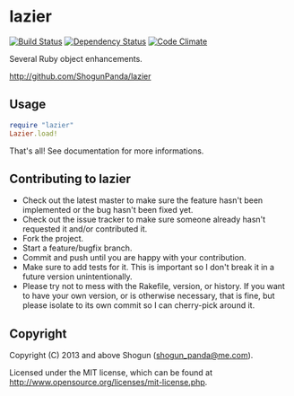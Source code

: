 # lazier

[![Build Status](https://secure.travis-ci.org/ShogunPanda/lazier.png?branch=master)](http://travis-ci.org/ShogunPanda/lazier)
[![Dependency Status](https://gemnasium.com/ShogunPanda/lazier.png?travis)](https://gemnasium.com/ShogunPanda/lazier)
[![Code Climate](https://codeclimate.com/badge.png)](https://codeclimate.com/github/ShogunPanda/lazier)

Several Ruby object enhancements.

http://github.com/ShogunPanda/lazier

## Usage

```ruby
require "lazier"
Lazier.load!
```

That's all!
See documentation for more informations.

## Contributing to lazier
 
* Check out the latest master to make sure the feature hasn't been implemented or the bug hasn't been fixed yet.
* Check out the issue tracker to make sure someone already hasn't requested it and/or contributed it.
* Fork the project.
* Start a feature/bugfix branch.
* Commit and push until you are happy with your contribution.
* Make sure to add tests for it. This is important so I don't break it in a future version unintentionally.
* Please try not to mess with the Rakefile, version, or history. If you want to have your own version, or is otherwise necessary, that is fine, but please isolate to its own commit so I can cherry-pick around it.

## Copyright

Copyright (C) 2013 and above Shogun (shogun_panda@me.com).

Licensed under the MIT license, which can be found at http://www.opensource.org/licenses/mit-license.php.
